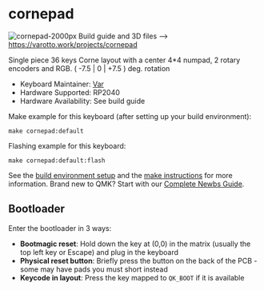 # cornepad

![cornepad-2000px](https://github.com/user-attachments/assets/e6f865d7-0b66-499b-b8ae-9dc743c66138)
Build guide and 3D files --> https://varotto.work/projects/cornepad

Single piece 36 keys Corne layout with a center 4*4 numpad, 2 rotary encoders and RGB. ( -7.5 | 0 | +7.5 ) deg. rotation

* Keyboard Maintainer: [Var](https://github.com/itsvar8)
* Hardware Supported: RP2040
* Hardware Availability: See build guide

Make example for this keyboard (after setting up your build environment):

    make cornepad:default

Flashing example for this keyboard:

    make cornepad:default:flash

See the [build environment setup](https://docs.qmk.fm/#/getting_started_build_tools) and the [make instructions](https://docs.qmk.fm/#/getting_started_make_guide) for more information. Brand new to QMK? Start with our [Complete Newbs Guide](https://docs.qmk.fm/#/newbs).

## Bootloader

Enter the bootloader in 3 ways:

* **Bootmagic reset**: Hold down the key at (0,0) in the matrix (usually the top left key or Escape) and plug in the keyboard
* **Physical reset button**: Briefly press the button on the back of the PCB - some may have pads you must short instead
* **Keycode in layout**: Press the key mapped to `QK_BOOT` if it is available
